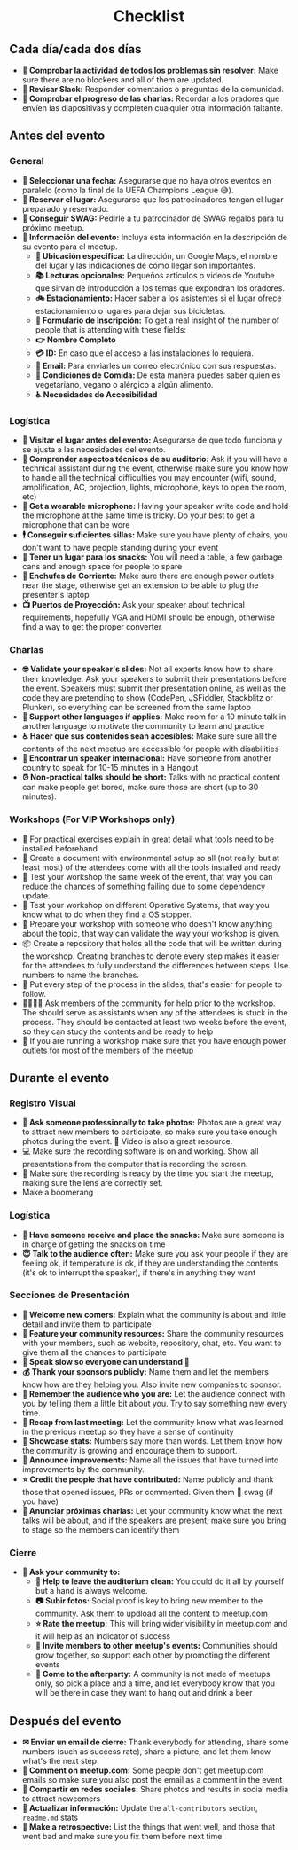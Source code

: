 <h1 align="center">Checklist</h1>

## Cada día/cada dos días

* **👀 Comprobar la actividad de todos los problemas sin resolver:** Make sure there are no blockers and all of them are updated.
* **🤳 Revisar Slack:** Responder comentarios o preguntas de la comunidad.
* **👮 Comprobar el progreso de las charlas:** Recordar a los oradores que envíen las diapositivas y completen cualquier otra información faltante.

## Antes del evento

### General

* **📆 Seleccionar una fecha:** Asegurarse que no haya otros eventos en paralelo (como la final de la UEFA Champions League 😅).
* **🏢 Reservar el lugar:** Asegurarse que los patrocinadores tengan el lugar preparado y reservado.
* **🎁 Conseguir SWAG:** Pedirle a tu patrocinador de SWAG regalos para tu próximo meetup.
* **📝 Información del evento:** Incluya esta información en la descripción de su evento para el meetup.
    * **🏢 Ubicación específica:** La dirección, un Google Maps, el nombre del lugar y las indicaciones de cómo llegar son importantes.
    * **📚 Lecturas opcionales:** Pequeños artículos o videos de Youtube que sirvan de introducción a los temas que expondran los oradores.
    * **🚲 Estacionamiento:** Hacer saber a los asistentes si el lugar ofrece estacionamiento o lugares para dejar sus bicicletas.
    * **📝 Formulario de Inscripción:** To get a real insight of the number of people that is attending with these fields:
    * **👉 Nombre Completo**
    * **💳 ID:** En caso que el acceso a las instalaciones lo requiera.
    * **📧 Email:** Para enviarles un correo electrónico con sus respuestas.
    * **🍎 Condiciones de Comida:** De esta manera puedes saber quién es vegetariano, vegano o alérgico a algún alimento.
    * **♿ Necesidades de Accesibilidad**

### Logística

* **🏢 Visitar el lugar antes del evento:** Asegurarse de que todo funciona y se ajusta a las necesidades del evento.
* **🔧 Comprender aspectos técnicos de su auditorio:** Ask if you will have a technical assistant during the event, otherwise make sure you know how to handle all the technical difficulties you may encounter (wifi, sound, amplification, AC, projection, lights, microphone, keys to open the room, etc)
* **🎤 Get a wearable microphone:** Having your speaker write code and hold the microphone at the same time is tricky. Do your best to get a microphone that can be wore
* **🕴 Conseguir suficientes sillas:** Make sure you have plenty of chairs, you don't want to have people standing during your event
* **🍪 Tener un lugar para los snacks:** You will need a table, a few garbage cans and enough space for people to spare
* **🔌 Enchufes de Corriente:** Make sure there are enough power outlets near the stage, otherwise get an extension to be able to plug the presenter's laptop
* **📺 Puertos de Proyección:** Ask your speaker about technical requirements, hopefully VGA and HDMI should be enough, otherwise find a way to get the proper converter

### Charlas

* **🤓 Validate your speaker's slides:** Not all experts know how to share their knowledge. Ask your speakers to submit their presentations before the event. Speakers must submit ther presentation online, as well as the code they are pretending to show (CodePen, JSFiddler, Stackblitz or Plunker), so everything can be screened from the same laptop
* **👄 Support other languages if applies:** Make room for a 10 minute talk in another language to motivate the community to learn and practice
* **♿️ Hacer que sus contenidos sean accesibles:** Make sure sure all the contents of the next meetup are accessible for people with disabilities
* **🤵 Encontrar un speaker internacional:** Have someone from another country to speak for 10-15 minutes in a Hangout
* **⏰ Non-practical talks should be short:** Talks with no practical content can make people get bored, make sure those are short (up to 30 minutes).

### Workshops (For VIP Workshops only)

* 💾 For practical exercises explain in great detail what tools need to be installed beforehand
* 📁 Create a document with environmental setup so all (not really, but at least most) of the attendees come with all the tools installed and ready
* 🤳 Test your workshop the same week of the event, that way you can reduce the chances of something failing due to some dependency update.
* 💾 Test your workshop on different Operative Systems, that way you know what to do when they find a OS stopper.
* 👴 Prepare your workshop with someone who doesn't know anything about the topic, that way can validate the way your workshop is given.
* 📦 Create a repository that holds all the code that will be written during the workshop. Creating branches to denote every step makes it easier for the attendees to fully understand the differences between steps. Use numbers to name the branches.
* 📝 Put every step of the process in the slides, that's easier for people to follow.
* 👨‍👩‍👧‍👦 Ask members of the community for help prior to the workshop. The should serve as assistants when any of the attendees is stuck in the process. They should be contacted at least two weeks before the event, so they can study the contents and be ready to help
* 🔌 If you are running a workshop make sure that you have enough power outlets for most of the members of the meetup

## Durante el evento

### Registro Visual

* **🤳 Ask someone professionally to take photos:** Photos are a great way to attract new members to participate, so make sure you take enough photos during the event. 🎥 Video is also a great resource.
* 💻 Make sure the recording software is on and working. Show all presentations from the computer that is recording the screen.
* 🎥 Make sure the recording is ready by the time you start the meetup, making sure the lens are correctly set.
* Make a boomerang

### Logística

* **🍪 Have someone receive and place the snacks:** Make sure someone is in charge of getting the snacks on time
* **😇 Talk to the audience often:** Make sure you ask your people if they are feeling ok, if temperature is ok, if they are understanding the contents (it's ok to interrupt the speaker), if there's in anything they want

### Secciones de Presentación

* **🐣 Welcome new comers:** Explain what the community is about and little detail and invite them to participate
* **🔨 Feature your community resources:** Share the community resources with your members, such as website, repository, chat, etc. You want to give them all the chances to participate
* **👴 Speak slow so everyone can understand 👵**
* **💰 Thank your sponsors publicly:** Name them and let the members know how are they helping you. Also invite new companies to sponsor.
* **👦 Remember the audience who you are:** Let the audience connect with you by telling them a little bit about you. Try to say something new every time.
* **💭 Recap from last meeting:** Let the community know what was learned in the previous meetup so they have a sense of continuity
* **🔢 Showcase stats:** Numbers say more than words. Let them know how the community is growing and encourage them to support.
* **📢 Announce improvements:** Name all the issues that have turned into improvements by the community.
* **⭐ Credit the people that have contributed:** Name publicly and thank those that opened issues, PRs or commented. Given them 🎁 swag (if you have)
* **📢 Anunciar próximas charlas:** Let your community know what the next talks will be about, and if the speakers are present, make sure you bring to stage so the members can identify them

### Cierre

* **🕺 Ask your community to:**
    * **🕺 Help to leave the auditorium clean:** You could do it all by yourself but a hand is always welcome.
    * **📷 Subir fotos:** Social proof is key to bring new member to the community. Ask them to updload all the content to meetup.com
    * **⭐ Rate the meetup:** This will bring wider visibility in meetup.com and it will help as an indicator of success
    * **🕺 Invite members to other meetup's events:** Communities should grow together, so support each other by promoting the different events
    * **🎉 Come to the afterparty:** A community is not made of meetups only, so pick a place and a time, and let everybody know that you will be there in case they want to hang out and drink a beer

## Después del evento

* **✉ Enviar un email de cierre:** Thank everybody for attending, share some numbers (such as success rate), share a picture, and let them know what's the next step
* **📲 Comment on meetup.com:** Some people don't get meetup.com emails so make sure you also post the email as a comment in the event
* **📱 Compartir en redes sociales:** Share photos and results in social media to attract newcomers
* **📝 Actualizar información:** Update the `all-contributors` section, `readme.md` stats
* **📇 Make a retrospective:** List the things that went well, and those that went bad and make sure you fix them before next time